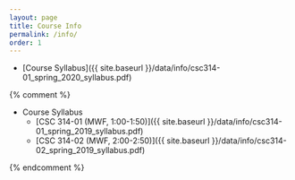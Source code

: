 ```yaml
---
layout: page
title: Course Info 
permalink: /info/
order: 1
---
```


* [Course Syllabus]({{ site.baseurl }}/data/info/csc314-01_spring_2020_syllabus.pdf) 

{% comment %}
* Course Syllabus
    * [CSC 314-01 (MWF, 1:00-1:50)]({{ site.baseurl }}/data/info/csc314-01_spring_2019_syllabus.pdf) 
    * [CSC 314-02 (MWF, 2:00-2:50)]({{ site.baseurl }}/data/info/csc314-02_spring_2019_syllabus.pdf) 

{% endcomment %}
